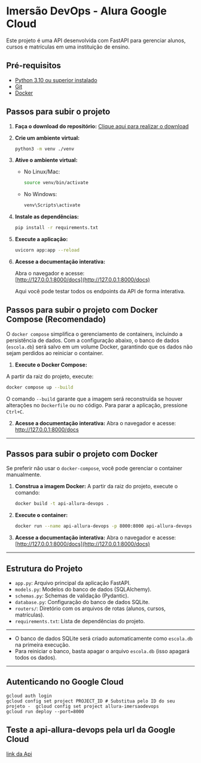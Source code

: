# Imersão DevOps - Alura Google Cloud

Este projeto é uma API desenvolvida com FastAPI para gerenciar alunos, cursos e matrículas em uma instituição de ensino.

## Pré-requisitos

- [Python 3.10 ou superior instalado](https://www.python.org/downloads/)
- [Git](https://git-scm.com/downloads)
- [Docker](https://www.docker.com/get-started/)

## Passos para subir o projeto

1. **Faça o download do repositório:**
   [Clique aqui para realizar o download](https://github.com/guilhermeonrails/imersao-devops/archive/refs/heads/main.zip)

2. **Crie um ambiente virtual:**
   ```sh
   python3 -m venv ./venv
   ```

3. **Ative o ambiente virtual:**
   - No Linux/Mac:
     ```sh
     source venv/bin/activate
     ```
   - No Windows:
     ```sh
     venv\Scripts\activate
     ```

4. **Instale as dependências:**
   ```sh
   pip install -r requirements.txt
   ```

5. **Execute a aplicação:**
   ```sh
   uvicorn app:app --reload
   ```

6. **Acesse a documentação interativa:**

   Abra o navegador e acesse:  
   [http://127.0.0.1:8000/docs](http://127.0.0.1:8000/docs)

   Aqui você pode testar todos os endpoints da API de forma interativa.

## Passos para subir o projeto com Docker Compose (Recomendado)

O `docker compose` simplifica o gerenciamento de containers, incluindo a persistência de dados.
Com a configuração abaixo, o banco de dados (`escola.db`) será salvo em um volume Docker, garantindo que os dados não sejam perdidos ao reiniciar o container.

1. **Execute o Docker Compose:**
<!-- Agora nao preciso usar os comando 2,3,4,5 e somente este comando sempre -->
   A partir da raiz do projeto, execute:
   ```sh
   docker compose up --build
   ```
   O comando `--build` garante que a imagem será reconstruída se houver alterações no `Dockerfile` ou no código. Para parar a aplicação, pressione `Ctrl+C`.

2. **Acesse a documentação interativa:**
   Abra o navegador e acesse: http://127.0.0.1:8000/docs

---

## Passos para subir o projeto com Docker

Se preferir não usar o `docker-compose`, você pode gerenciar o container manualmente.

1. **Construa a imagem Docker:**
   A partir da raiz do projeto, execute o comando:
   ```sh
   docker build -t api-allura-devops .
   ```

2. **Execute o container:**
   ```sh
   docker run --name api-allura-devops -p 8000:8000 api-allura-devops
   ```

3. **Acesse a documentação interativa:**
   Abra o navegador e acesse: [http://127.0.0.1:8000/docs](http://127.0.0.1:8000/docs)

---

## Estrutura do Projeto

- `app.py`: Arquivo principal da aplicação FastAPI.
- `models.py`: Modelos do banco de dados (SQLAlchemy).
- `schemas.py`: Schemas de validação (Pydantic).
- `database.py`: Configuração do banco de dados SQLite.
- `routers/`: Diretório com os arquivos de rotas (alunos, cursos, matrículas).
- `requirements.txt`: Lista de dependências do projeto.

---

- O banco de dados SQLite será criado automaticamente como `escola.db` na primeira execução.
- Para reiniciar o banco, basta apagar o arquivo `escola.db` (isso apagará todos os dados).

---

## Autenticando no Google Cloud

   ```
   gcloud auth login
   gcloud config set project PROJECT_ID # Substitua pelo ID do seu projeto -  gcloud config set project allura-imersaodevops
   gcloud run deploy --port=8000
   
   ```

   ## Teste a api-allura-devops pela url da Google Cloud

   [link da Api](https://api-allura-devops-429672550229.southamerica-east1.run.app/docs#/)
